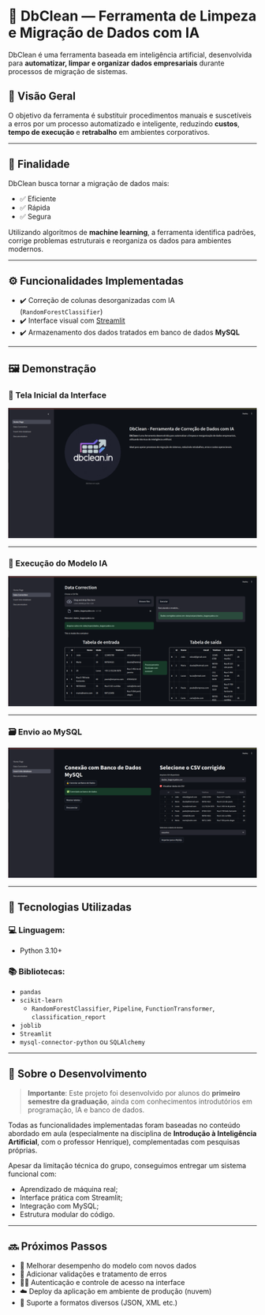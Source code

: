 # 🧼 DbClean — Ferramenta de Limpeza e Migração de Dados com IA

DbClean é uma ferramenta baseada em inteligência artificial, desenvolvida para **automatizar, limpar e organizar dados empresariais** durante processos de migração de sistemas.

## 📌 Visão Geral

O objetivo da ferramenta é substituir procedimentos manuais e suscetíveis a erros por um processo automatizado e inteligente, reduzindo **custos**, **tempo de execução** e **retrabalho** em ambientes corporativos.

---

## 🎯 Finalidade

DbClean busca tornar a migração de dados mais:

- ✅ Eficiente  
- ✅ Rápida  
- ✅ Segura

Utilizando algoritmos de **machine learning**, a ferramenta identifica padrões, corrige problemas estruturais e reorganiza os dados para ambientes modernos.

---

## ⚙️ Funcionalidades Implementadas

- ✔️ Correção de colunas desorganizadas com IA (`RandomForestClassifier`)
- ✔️ Interface visual com [Streamlit](https://streamlit.io/)
- ✔️ Armazenamento dos dados tratados em banco de dados **MySQL**

---

## 🖼️ Demonstração

### 📍 Tela Inicial da Interface

![Tela Inicial](https://raw.githubusercontent.com/VictorMMontanari/Fabrica_Projetos/refs/heads/main/utils/assets/tela_in.png)

---

### 🧠 Execução do Modelo IA

![Correção de Dados](https://raw.githubusercontent.com/VictorMMontanari/Fabrica_Projetos/refs/heads/main/utils/assets/Tela_IA.png)

---

### 🗃️ Envio ao MySQL

![MySQL Integração](https://raw.githubusercontent.com/VictorMMontanari/Fabrica_Projetos/refs/heads/main/utils/assets/tela_mysql.png)

---

## 🧪 Tecnologias Utilizadas

### 💻 Linguagem:
- Python 3.10+

### 📚 Bibliotecas:
- `pandas`
- `scikit-learn`
  - `RandomForestClassifier`, `Pipeline`, `FunctionTransformer`, `classification_report`
- `joblib`
- `Streamlit`
- `mysql-connector-python` ou `SQLAlchemy`

---

## 🧠 Sobre o Desenvolvimento

> **Importante**: Este projeto foi desenvolvido por alunos do **primeiro semestre da graduação**, ainda com conhecimentos introdutórios em programação, IA e banco de dados.

Todas as funcionalidades implementadas foram baseadas no conteúdo abordado em aula (especialmente na disciplina de **Introdução à Inteligência Artificial**, com o professor Henrique), complementadas com pesquisas próprias.

Apesar da limitação técnica do grupo, conseguimos entregar um sistema funcional com:

- Aprendizado de máquina real;
- Interface prática com Streamlit;
- Integração com MySQL;
- Estrutura modular do código.

---

## 🔜 Próximos Passos

- 🔄 Melhorar desempenho do modelo com novos dados
- 🧾 Adicionar validações e tratamento de erros
- 🧑‍💻 Autenticação e controle de acesso na interface
- ☁️ Deploy da aplicação em ambiente de produção (nuvem)
- 🧹 Suporte a formatos diversos (JSON, XML etc.)


